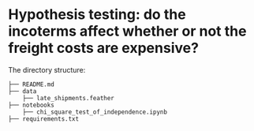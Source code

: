 # Hypothesis testing: do the incoterms affect whether or not the freight costs are expensive?

The directory structure: 

```
├── README.md          
├── data
    ├── late_shipments.feather
├── notebooks
    ├── chi_square_test_of_independence.ipynb         
├── requirements.txt   

```
